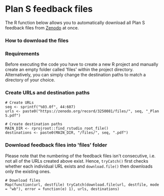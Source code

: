 # Plan S feedback files
The R function below allows you to automatically download all Plan S feedback files from [Zenodo](https://zenodo.org/record/3250081/) at once. 

### How to download the files

### Requirements

Before executing the code you have to create a new R project and manually create an empty folder called 'files' within the project directory. Alternatively, you can simply change the destination paths to match a directory of your choice.

### Create URLs and destination paths

```{r}
# Create URLs
seq <- sprintf("%03.0f", 44:607)
urls <- paste0("https://zenodo.org/record/3250081/files/", seq, "_Plan S.pdf")

# Create destination paths
MAIN_DIR <- rprojroot::find_rstudio_root_file()
destinations <- paste0(MAIN_DIR, "/files/", seq, ".pdf")
```

### Download feedback files into 'files' folder

Please note that the numbering of the feedback files isn't consecutive, i.e. not all of the URLs created above exist. Hence, `tryCatch()` first checks whether each individual URL exists and `download.file()` then downloads only the existing ones.   

```{r}
# Download files
Map(function(url, destfile) tryCatch(download.file(url, destfile, mode = "wb"), error = function(e) 1), urls, destinations)
```
